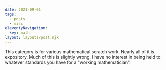 ```yaml
---
date: 2021-09-01
tags:
  - posts
  - misc
eleventyNavigation:
  key: math
layout: layouts/post.njk
---
```

This category is for various mathematical scratch work. Nearly all of it is expository.
Much of this is slightly wrong. I have no interest in being held to 
whatever standards you have for a "working mathematician". 

